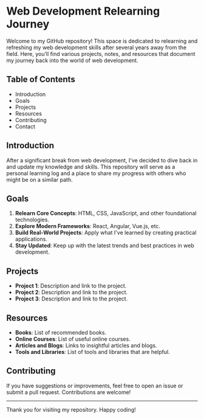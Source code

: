 # Web Development Relearning Journey

Welcome to my GitHub repository! This space is dedicated to relearning and refreshing my web development skills after several years away from the field. Here, you'll find various projects, notes, and resources that document my journey back into the world of web development.

## Table of Contents

- Introduction
- Goals
- Projects
- Resources
- Contributing
- Contact

## Introduction

After a significant break from web development, I've decided to dive back in and update my knowledge and skills. This repository will serve as a personal learning log and a place to share my progress with others who might be on a similar path.

## Goals

1. **Relearn Core Concepts**: HTML, CSS, JavaScript, and other foundational technologies.
2. **Explore Modern Frameworks**: React, Angular, Vue.js, etc.
3. **Build Real-World Projects**: Apply what I've learned by creating practical applications.
4. **Stay Updated**: Keep up with the latest trends and best practices in web development.

## Projects

- **Project 1**: Description and link to the project.
- **Project 2**: Description and link to the project.
- **Project 3**: Description and link to the project.

## Resources

- **Books**: List of recommended books.
- **Online Courses**: List of useful online courses.
- **Articles and Blogs**: Links to insightful articles and blogs.
- **Tools and Libraries**: List of tools and libraries that are helpful.

## Contributing

If you have suggestions or improvements, feel free to open an issue or submit a pull request. Contributions are welcome!

---

Thank you for visiting my repository. Happy coding!
